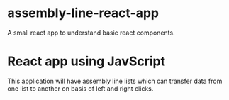 # assembly-line-react-app
A small react app to understand basic react components.

# React app using JavScript

This application will have assembly line lists which can transfer data from one list to another on basis of left and right clicks.
